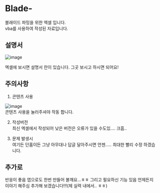 # Blade-
블래이드 파밍을 위한 엑셀 입니다.<br>
vba를 사용하여 작성된 자료입니다.

## 설명서
![image](https://user-images.githubusercontent.com/57341121/127309181-ec8eb745-3bb9-4f66-b5b9-202dad0826a6.png)

엑셀에 보시면 설명서 란이 있습니다. 그곳 보시고 하시면 되어요!

## 주의사항
1. 콘텐츠 사용

  ![image](https://user-images.githubusercontent.com/57341121/127309255-27254115-0a9b-4ccb-b9d3-7f5fab0ce74a.png)
<br>  콘텐츠 사용을 눌러주셔야 작동 합니다.

2. 작성버전<br>
  최신 엑셀에서 작성되어 낮은 버전은 오류가 있을 수도있.... 크흠..

3. 문제 발생시<br>
  여기든 던홈이든 그냥 아무대나 답글 달아주시면 언젠..... 최대한 빨리 수정 하겠습니다.

## 추가로<br>
  반응이 좋음 앱으로도 한번 만들어 볼깨요...ㅎㅎ
  그리고 필요하신 기능 있음 언제든지 이야기 해주심 추가해 보겠습니다!!!(제 실력 내에서.. ㅎㅎ)

